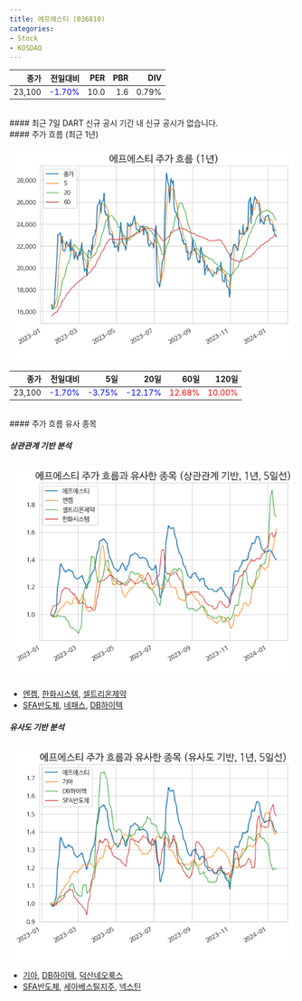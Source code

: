 ```yaml
---
title: 에프에스티 (036810)
categories:
- Stock
- KOSDAQ
---
```


|종가|전일대비|PER|PBR|DIV|
|---:|-------:|--:|--:|--:|
|23,100|<span style="color: blue">-1.70%</span>|10.0|1.6|0.79%|

<!-- more -->

<br>
#### 최근 7일 DART 신규 공시
기간 내 신규 공시가 없습니다.

<br>
#### 주가 흐름 (최근 1년)

![036810](/assets/images/stock/036810.png)

|종가|전일대비|5일|20일|60일|120일|
|---:|-------:|--:|---:|---:|----:|
|23,100|<span style="color: blue">-1.70%</span>|<span style="color: blue">-3.75%</span>|<span style="color: blue">-12.17%</span>|<span style="color: red">12.68%</span>|<span style="color: red">10.00%</span>|

<br>
#### 주가 흐름 유사 종목

##### 상관관계 기반 분석

![036810](/assets/images/stock/036810_corr.png)
- [엔켐](/348370/), [한화시스템](/272210/), [셀트리온제약](/068760/)
- [SFA반도체](/036540/), [네패스](/033640/), [DB하이텍](/000990/)

##### 유사도 기반 분석

![036810](/assets/images/stock/036810_sim.png)
- [기아](/000270/), [DB하이텍](/000990/), [덕산네오룩스](/213420/)
- [SFA반도체](/036540/), [세아베스틸지주](/001430/), [넥스틴](/348210/)